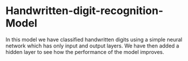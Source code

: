# Handwritten-digit-recognition-Model

In this model we have classified  handwritten digits using a simple neural network which has only input and output layers. We have then added a hidden layer to see how the performance of the model improves.
